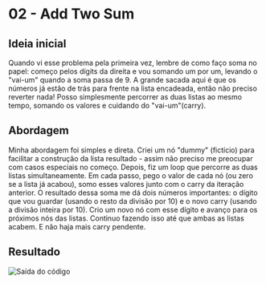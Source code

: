 # 02 - Add Two Sum

## Ideia inicial

Quando vi esse problema pela primeira vez, lembre de como faço soma no papel: começo pelos dígits da direita e vou somando um por um, levando o "vai-um" quando a soma passa de 9. A grande sacada aqui é que os números já estão de trás para frente na lista encadeada, então não preciso reverter nada! Posso simplesmente percorrer as duas listas ao mesmo tempo, somando os valores e cuidando do "vai-um"(carry).

## Abordagem

Minha abordagem foi simples e direta. Criei um nó "dummy" (fictício) para facilitar a construção da lista resultado - assim não preciso me preocupar com casos especiais no começo. Depois, fiz um loop que percorre as duas listas simultaneamente. Em cada passo, pego o valor de cada nó (ou zero se a lista já acabou), somo esses valores junto com o carry da iteração anterior. O resultado dessa soma me dá dois números importantes: o dígito que vou guardar (usando o resto da divisão por 10) e o novo carry (usando a divisão inteira por 10). Crio um novo nó com esse dígito e avanço para os próximos nós das listas. Continuo fazendo isso até que ambas as listas acabem. E não haja mais carry pendente.

## Resultado
![Saída do código](<C:\Users\BD42\Pictures\add-two-numbers.jpg>)

